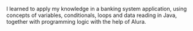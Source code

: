 I learned to apply my knowledge in a banking system application, using concepts of variables, conditionals, loops and data reading in Java, together with programming logic with the help of Alura.

